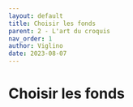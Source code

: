 ```yaml
---
layout: default
title: Choisir les fonds
parent: 2 - L'art du croquis
nav_order: 1
author: Viglino
date: 2023-08-07
---
```


# Choisir les fonds

